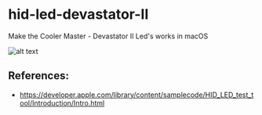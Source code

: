 # hid-led-devastator-II

Make the Cooler Master - Devastator II Led's works in macOS

![alt text](http://i.imgur.com/rnM9ffm.png)


## References: 

* https://developer.apple.com/library/content/samplecode/HID_LED_test_tool/Introduction/Intro.html
